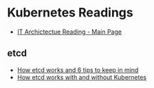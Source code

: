 # Kubernetes Readings

- [IT Archictectue Reading - Main Page](https://github.com/pslucas0212/IT-Architecture-Reading)

## etcd
- [How etcd works and 6 tips to keep in mind](https://blog.px.dev/etcd-6-tips/)
- [How etcd works with and without Kubernetes](https://learnk8s.io/etcd-kubernetes)
